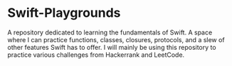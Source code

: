 # Swift-Playgrounds

A repository dedicated to learning the fundamentals of Swift. A space where I can practice functions, classes, closures, protocols, and a slew of other features Swift has to offer. I will mainly be using this repository to practice various challenges from Hackerrank and LeetCode.
